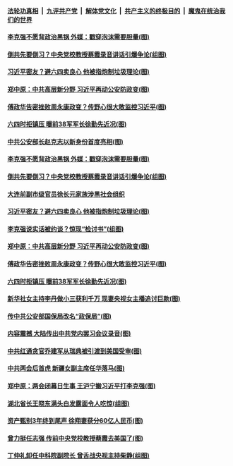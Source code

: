 

####  [法轮功真相](../../../../basic/blob/master/README.md?t=06051901) &nbsp;|&nbsp; [九评共产党](../../../../9ping.md/blob/master/README.md?t=06051901) &nbsp;|&nbsp; [解体党文化](../../../../jtdwh.md/blob/master/README.md?t=06051901)  &nbsp;|&nbsp; [共产主义的终极目的](../../../../gczydzjmd.md/blob/master/README.md?t=06051901) &nbsp;|&nbsp; [魔鬼在统治我们的世界](../../../../mgztzwmdsj.md/blob/master/README.md?t=06051901) 

#### [李克强不愿背政治黑锅 外媒：戳穿泡沫需要胆量(图)](../pages/p2/935578.md?t=06051901) 

#### [倒共先要倒习？中央党校教授蔡霞录音讲话引爆争论(组图)](../pages/p2/935563.md?t=06051901) 

#### [习近平密友？避六四卖良心 他被指炮制垃圾理论(图)](../pages/p2/935492.md?t=06051901) 

#### [郑中原：中共高层新分野 习近平再动公安防政变(图)](../pages/p2/935443.md?t=06051901) 

#### [傅政华告密挫败周永康政变？传野心很大敢监控习近平(图)](../pages/p2/935399.md?t=06051901) 

#### [六四时拒镇压 曝前38军军长徐勤先近况(图)](../pages/p2/935393.md?t=06051901) 

#### [中共公安部长赵克志以新身份首度亮相(图)](../pages/p2/935588.md?t=06051901) 

#### [李克强不愿背政治黑锅 外媒：戳穿泡沫需要胆量(图)](../pages/p2/935578.md?t=06051901) 

#### [倒共先要倒习？中央党校教授蔡霞录音讲话引爆争论(组图)](../pages/p2/935563.md?t=06051901) 

#### [大连前副市级官员徐长元家族涉黑社会组织](../pages/p2/935550.md?t=06051901) 

#### [习近平密友？避六四卖良心 他被指炮制垃圾理论(图)](../pages/p2/935492.md?t=06051901) 

#### [李克强说实话被约谈？惊现“检讨书”(组图)](../pages/p2/935461.md?t=06051901) 

#### [郑中原：中共高层新分野 习近平再动公安防政变(图)](../pages/p2/935443.md?t=06051901) 

#### [傅政华告密挫败周永康政变？传野心很大敢监控习近平(图)](../pages/p2/935399.md?t=06051901) 

#### [六四时拒镇压 曝前38军军长徐勤先近况(图)](../pages/p2/935393.md?t=06051901) 

#### [新华社女主持李丹做小三获利千万 现妻央视女主播追讨巨款(图)](../pages/p2/935372.md?t=06051901) 

#### [传中共公安部国保局改名“政保局”(图)](../pages/p2/935366.md?t=06051901) 

#### [内容震撼 大陆传出中共党内罢习会议录音(图)](../pages/p2/935273.md?t=06051901) 

#### [中共红通贪官乔建军从瑞典被引渡到美国受审(图)](../pages/p2/935242.md?t=06051901) 

#### [中共两会后首虎 新疆女副主席任华落马(图)](../pages/p2/935231.md?t=06051901) 

#### [郑中原：两会闭幕日生事 王沪宁搬习近平打李克强(图)](../pages/p2/935193.md?t=06051901) 

#### [湖北省长王晓东满头白发露面令人吃惊(组图)](../pages/p2/935166.md?t=06051901) 


#### [资产甄别3年终到尾声 徐翔妻获分60亿人民币(图)](../pages/p2/935157.md?t=06051901) 

#### [曾力挺任志强 传前中央党校教授蔡霞去美国了(图)](../pages/p2/935143.md?t=06051901) 

#### [丁仲礼卸任中科院副院长 曾舌战央视主持柴静(组图)](../pages/p2/935128.md?t=06051901) 

